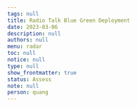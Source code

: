 ```yaml
---
tags: null
title: Radio Talk Blue Green Deployment
date: 2023-03-06
description: null
authors: null
menu: radar
toc: null
notice: null
type: null
show_frontmatter: true
status: Assess
note: null
person: quang
---
```


